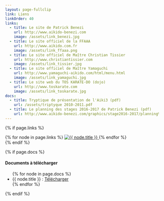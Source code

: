 ```yaml
---
layout: page-fullclip
link: Liens
linkOrder: 40
links:
  - title: Le site de Patrick Benezi
    url: http://www.aikido-benezi.com
    image: /assets/link_benezi.jpg
  - title: Le site officiel de la FFAAA
    url: http://www.aikido.com.fr
    image: /assets/link_ffaaa.png
  - title: Le site officiel de Maître Christian Tissier
    url: http://www.christiantissier.com
    image: /assets/link_tissier.jpg
  - title: Le site officiel de Maître Yamaguchi
    url: http://www.yamaguchi-aikido.com/html/menu.html
    image: /assets/link_yamaguchi.jpg
  - title: Le site web du TOS KARATE-DO (dojo)
    url: http://www.toskarate.com
    image: /assets/link_toskarate.jpg
docs:
  - title: Tryptique de présentation de l'Aiki3 (pdf)
    url: /assets/triptyque 2010-2011.pdf
  - title: Le planning des stages 2016-2017 de Patrick Benezi (pdf)
    url: http://www.aikido-benezi.com/graphics/stage2016-2017/planning%202016-2017.pdf
---
```


{% if page.links %}
  <div class="links">
    {% for node in page.links %}
      <a href="{{ node.url }}" target="_blank">
        <img src="{{ node.image }}" alt="{{ node.title }}" title="{{ node.title }}" />
      </a>
    {% endfor %}
  </div>
{% endif %}

{% if page.docs %}
  <div class="content">
    <h4>Documents à télécharger</h4>
    <ul>
      {% for node in page.docs %}
        <li>
          {{ node.title }} : <a href="{{ node.url }}" target="_blank">Télécharger</a>
        </li>
      {% endfor %}
    </ul>
  </div>
{% endif %}
